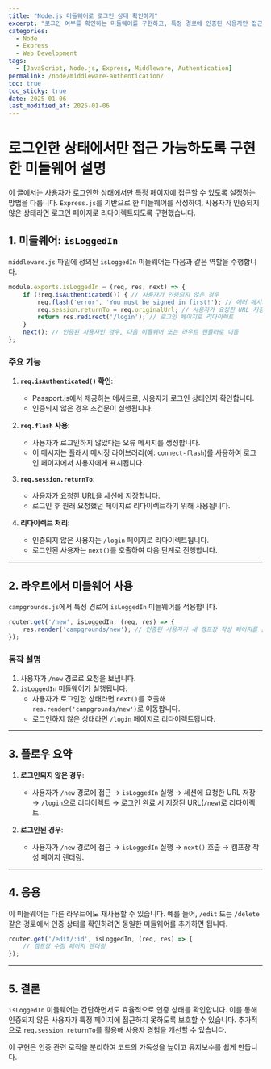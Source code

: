 ```yaml
---
title: "Node.js 미들웨어로 로그인 상태 확인하기"
excerpt: "로그인 여부를 확인하는 미들웨어를 구현하고, 특정 경로에 인증된 사용자만 접근 가능하도록 설정하는 방법을 알아봅니다."
categories:
  - Node
  - Express
  - Web Development
tags:
  - [JavaScript, Node.js, Express, Middleware, Authentication]
permalink: /node/middleware-authentication/
toc: true
toc_sticky: true
date: 2025-01-06
last_modified_at: 2025-01-06
---
```


# 로그인한 상태에서만 접근 가능하도록 구현한 미들웨어 설명

이 글에서는 사용자가 로그인한 상태에서만 특정 페이지에 접근할 수 있도록 설정하는 방법을 다룹니다. `Express.js`를 기반으로 한 미들웨어를 작성하여, 사용자가 인증되지 않은 상태라면 로그인 페이지로 리다이렉트되도록 구현했습니다.

## **1. 미들웨어: `isLoggedIn`**
`middleware.js` 파일에 정의된 `isLoggedIn` 미들웨어는 다음과 같은 역할을 수행합니다.

```javascript
module.exports.isLoggedIn = (req, res, next) => {
    if (!req.isAuthenticated()) { // 사용자가 인증되지 않은 경우
        req.flash('error', 'You must be signed in first!'); // 에러 메시지 추가
        req.session.returnTo = req.originalUrl; // 사용자가 요청한 URL 저장
        return res.redirect('/login'); // 로그인 페이지로 리다이렉트
    }
    next(); // 인증된 사용자인 경우, 다음 미들웨어 또는 라우트 핸들러로 이동
};
```

### **주요 기능**
1. **`req.isAuthenticated()` 확인**:
   - Passport.js에서 제공하는 메서드로, 사용자가 로그인 상태인지 확인합니다.
   - 인증되지 않은 경우 조건문이 실행됩니다.
   
2. **`req.flash` 사용**:
   - 사용자가 로그인하지 않았다는 오류 메시지를 생성합니다.
   - 이 메시지는 플래시 메시징 라이브러리(예: `connect-flash`)를 사용하여 로그인 페이지에서 사용자에게 표시됩니다.

3. **`req.session.returnTo`**:
   - 사용자가 요청한 URL을 세션에 저장합니다.
   - 로그인 후 원래 요청했던 페이지로 리다이렉트하기 위해 사용됩니다.

4. **리다이렉트 처리**:
   - 인증되지 않은 사용자는 `/login` 페이지로 리다이렉트됩니다.
   - 로그인된 사용자는 `next()`를 호출하여 다음 단계로 진행합니다.

---

## **2. 라우트에서 미들웨어 사용**
`campgrounds.js`에서 특정 경로에 `isLoggedIn` 미들웨어를 적용합니다.

```javascript
router.get('/new', isLoggedIn, (req, res) => {
    res.render('campgrounds/new'); // 인증된 사용자가 새 캠프장 작성 페이지를 볼 수 있음
});
```

### **동작 설명**
1. 사용자가 `/new` 경로로 요청을 보냅니다.
2. `isLoggedIn` 미들웨어가 실행됩니다.
   - 사용자가 로그인한 상태라면 `next()`를 호출해 `res.render('campgrounds/new')`로 이동합니다.
   - 로그인하지 않은 상태라면 `/login` 페이지로 리다이렉트됩니다.

---

## **3. 플로우 요약**
1. **로그인되지 않은 경우**:
   - 사용자가 `/new` 경로에 접근 → `isLoggedIn` 실행 → 세션에 요청한 URL 저장 → `/login`으로 리다이렉트 → 로그인 완료 시 저장된 URL(`/new`)로 리다이렉트.

2. **로그인된 경우**:
   - 사용자가 `/new` 경로에 접근 → `isLoggedIn` 실행 → `next()` 호출 → 캠프장 작성 페이지 렌더링.

---

## **4. 응용**
이 미들웨어는 다른 라우트에도 재사용할 수 있습니다. 예를 들어, `/edit` 또는 `/delete` 같은 경로에서 인증 상태를 확인하려면 동일한 미들웨어를 추가하면 됩니다.

```javascript
router.get('/edit/:id', isLoggedIn, (req, res) => {
    // 캠프장 수정 페이지 렌더링
});
```

---

## **5. 결론**
`isLoggedIn` 미들웨어는 간단하면서도 효율적으로 인증 상태를 확인합니다. 이를 통해 인증되지 않은 사용자가 특정 페이지에 접근하지 못하도록 보호할 수 있습니다. 추가적으로 `req.session.returnTo`를 활용해 사용자 경험을 개선할 수 있습니다.

이 구현은 인증 관련 로직을 분리하여 코드의 가독성을 높이고 유지보수를 쉽게 만듭니다.

